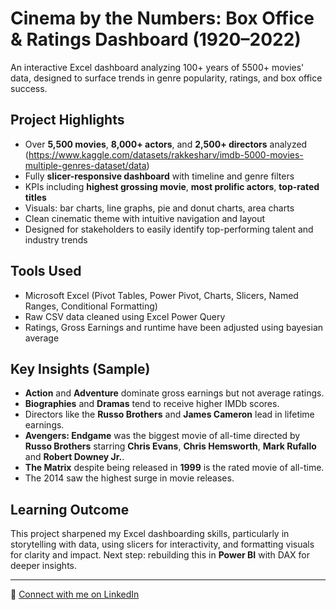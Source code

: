 # Cinema by the Numbers: Box Office & Ratings Dashboard (1920–2022)

An interactive Excel dashboard analyzing 100+ years of 5500+ movies' data, designed to surface trends in genre popularity, ratings, and box office success.

## Project Highlights

- Over **5,500 movies**, **8,000+ actors**, and **2,500+ directors** analyzed (https://www.kaggle.com/datasets/rakkesharv/imdb-5000-movies-multiple-genres-dataset/data)
- Fully **slicer-responsive dashboard** with timeline and genre filters
- KPIs including **highest grossing movie**, **most prolific actors**, **top-rated titles**
- Visuals: bar charts, line graphs, pie and donut charts, area charts
- Clean cinematic theme with intuitive navigation and layout
- Designed for stakeholders to easily identify top-performing talent and industry trends

## Tools Used

- Microsoft Excel (Pivot Tables, Power Pivot, Charts, Slicers, Named Ranges, Conditional Formatting)
- Raw CSV data cleaned using Excel Power Query
- Ratings, Gross Earnings and runtime have been adjusted using bayesian average

## Key Insights (Sample)

- **Action** and **Adventure** dominate gross earnings but not average ratings.
- **Biographies** and **Dramas** tend to receive higher IMDb scores.
- Directors like the **Russo Brothers** and **James Cameron** lead in lifetime earnings.
- **Avengers: Endgame** was the biggest movie of all-time directed by **Russo Brothers** starring **Chris Evans**, **Chris Hemsworth**, **Mark Rufallo** and **Robert Downey Jr.**.
- **The Matrix** despite being released in **1999** is the rated movie of all-time.
- The 2014 saw the highest surge in movie releases.

## Learning Outcome

This project sharpened my Excel dashboarding skills, particularly in storytelling with data, using slicers for interactivity, and formatting visuals for clarity and impact. Next step: rebuilding this in **Power BI** with DAX for deeper insights.

---

🔗 [Connect with me on LinkedIn](https://www.linkedin.com/in/tulika-ojha/)
